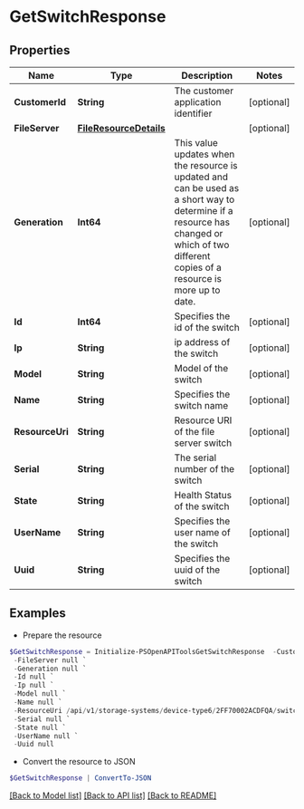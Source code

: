 # GetSwitchResponse
## Properties

Name | Type | Description | Notes
------------ | ------------- | ------------- | -------------
**CustomerId** | **String** | The customer application identifier | [optional] 
**FileServer** | [**FileResourceDetails**](FileResourceDetails.md) |  | [optional] 
**Generation** | **Int64** | This value updates when the resource is updated and can be used as a short way to determine if a resource has changed or which of two different copies of a resource is more up to date.  | [optional] 
**Id** | **Int64** | Specifies the id of the switch | [optional] 
**Ip** | **String** | ip address of the switch | [optional] 
**Model** | **String** | Model of the switch | [optional] 
**Name** | **String** | Specifies the switch name | [optional] 
**ResourceUri** | **String** | Resource URI of the file server switch | [optional] 
**Serial** | **String** | The serial number of the switch | [optional] 
**State** | **String** | Health Status of the switch | [optional] 
**UserName** | **String** | Specifies the user name of the switch | [optional] 
**Uuid** | **String** | Specifies the uuid of the switch | [optional] 

## Examples

- Prepare the resource
```powershell
$GetSwitchResponse = Initialize-PSOpenAPIToolsGetSwitchResponse  -CustomerId null `
 -FileServer null `
 -Generation null `
 -Id null `
 -Ip null `
 -Model null `
 -Name null `
 -ResourceUri /api/v1/storage-systems/device-type6/2FF70002ACDFQA/switches `
 -Serial null `
 -State null `
 -UserName null `
 -Uuid null
```

- Convert the resource to JSON
```powershell
$GetSwitchResponse | ConvertTo-JSON
```

[[Back to Model list]](../README.md#documentation-for-models) [[Back to API list]](../README.md#documentation-for-api-endpoints) [[Back to README]](../README.md)

